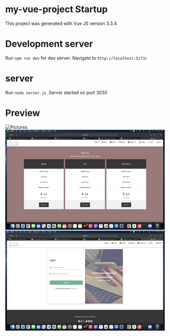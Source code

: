 # my-vue-project Startup
This project was generated with Vue JS version 3.3.4 

# Development server
Run `npm run dev` for  dev server. Navigate to `http://localhost:5173/`

# server
Run `node server.js` .Server started on port 3030
# Preview
![Pictures](<client/src/assets/screenshots/Screenshot 2023-12-15 at 9.39.26.png>)
![Offer](<client/src/assets/screenshots/Screenshot 2023-12-15 at 9.44.18.png>)
![login](<client/src/assets/screenshots/Screenshot 2023-12-15 at 9.45.13.png>)